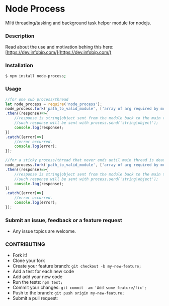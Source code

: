 # Node Process
Milti threading/tasking and background task helper module for nodejs.

### Description
Read about the use and motivation behing this here: 
[https://dev.infobip.com/](https://dev.infobip.com/)

### Installation

```bash
$ npm install node-process;
```

### Usage

```javascript
//for one sub process/thread
let node_process = require('node_process');
node_process.fork('path_to_valid_module', ['array of arg required by module'], true)
.then((response)=>{
    //response is string|object sent from the module back to the main thread
    //such response will be sent with process.send('string|object');
    console.log(response);
})
.catch((error)=>{
    //error occurred.
    console.log(error);
});

//for a sticky process/thread that never ends until main thread is dead
node_process.fork('path_to_valid_module', ['array of arg required by module'], true)
.then((response)=>{
    //response is string|object sent from the module back to the main thread
    //such response will be sent with process.send('string|object');
    console.log(response);
})
.catch((error)=>{
    //error occurred.
    console.log(error);
});
```
### Submit an issue, feedback or a feature request
- Any issue topics are welcome.

### CONTRIBUTING
 - Fork it!
 - Clone your fork
 - Create your feature branch: `git checkout -b my-new-feature;`
 - Add a test for each new code
 - Add add your new code
 - Run the tests: `npm test;`
 - Commit your changes: `git commit -am 'Add some feature/fix';`
 - Push to the branch: `git push origin my-new-feature;`
 - Submit a pull request: 
